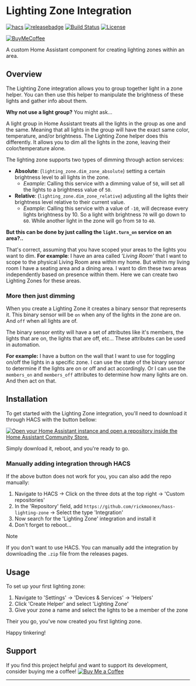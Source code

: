 # Lighting Zone Integration

[![hacs][hacsbadge]][hacs] [![releasebadge]][release] [![Build Status][buildstatus-shield]][buildstatus-link] [![License][license-shield]](LICENSE.md)

[![BuyMeCoffee][buymecoffeebadge]][buymecoffee]

A custom Home Assistant component for creating lighting zones within an area.

## Overview

The Lighting Zone integration allows you to group together light in a zone helper.
You can then use this helper to manipulate the brightness of these lights and gather info about them.

**Why not use a light group?** You might ask...

A light group in Home Assistant treats all the lights in the group as one and the same.
Meaning that all lights in the group will have the exact same color, temperature, and/or brightness.
The Lighting Zone helper does this differently. It allows you to dim all the lights in the zone, leaving their color/temperature alone.

The lighting zone supports two types of dimming through action services:

- **Absolute**: (`lighting_zone.dim_zone_absolute`) setting a certain brightness level to all lights in the zone.
    - *Example*: Calling this service with a dimming value of `50`, will set all the lights to a brightness value of `50`.
- **Relative**: (`lighting_zone.dim_zone_relative`) adjusting all the lights their brightness level relative to their current value.
    - *Example*: Calling this service with a value of `-10`, will decrease every lights brightness by 10. So a light with brightness `70` will go down to `60`. While another light in the zone will go from `50` to `40`.

**But this can be done by just calling the `light.turn_on` service on an area?..**

That's correct, assuming that you have scoped your areas to the lights you want to dim. **For example**: I have an area called *'Living Room'* that I want to scope to the physical Living Room area within my home. But within my living room I have a seating area and a dining area. I want to dim these two areas independently based on presence within them. Here we can create two Lighting Zones for these areas.

### More then just dimming

When you create a Lighting Zone it creates a binary sensor that represents it. This binary sensor will be `on` when any of the lights in the zone are on. And `off` when all lights are of.

The binary sensor entity will have a set of attributes like it's members, the lights that are on, the lights that are off, etc...
These attributes can be used in automation.

**For example:** I have a button on the wall that I want to use for toggling on/off the lights in a specific zone. I can use the state of the binary sensor to determine if the lights are on or off and act accordingly. Or I can use the `members_on` and `members_off` attributes to determine how many lights are on. And then act on that.

## Installation

To get started with the Lighting Zone integration, you'll need to download it through HACS with the button bellow:

[![Open your Home Assistant instance and open a repository inside the Home Assistant Community Store.](https://my.home-assistant.io/badges/hacs_repository.svg)](https://my.home-assistant.io/redirect/hacs_repository/?owner=rickmoonex&repository=hass-lighting-zone&category=Integration)

Simply download it, reboot, and you're ready to go.

### Manually adding integration through HACS

If the above button does not work for you, you can also add the repo manually:

1. Navigate to HACS -> Click on the three dots at the top right -> 'Custom repositories'
2. In the 'Repository' field, add `https://github.com/rickmoonex/hass-lighting-zone` -> Select the type 'Integration'
3. Now search for the 'Lighting Zone' integration and install it
4. Don't forget to reboot...

> [!NOTE]
> If you don't want to use HACS. You can manually add the integration by downloading the `.zip` file from the releases pages.

## Usage

To set up your first lighting zone:

1. Navigate to 'Settings' -> 'Devices & Services' -> 'Helpers'
2. Click 'Create Helper' and select 'Lighting Zone'
3. Give your zone a name and select the lights to be a member of the zone

Their you go, you've now created you first lighting zone.

Happy tinkering!

## Support

If you find this project helpful and want to support its development, consider buying me a coffee!
[![Buy Me a Coffee][buymecoffeebadge]][buymecoffee]

---

[buymecoffee]: https://www.buymeacoffee.com/rickmoonenk
[buymecoffeebadge]: https://www.buymeacoffee.com/assets/img/custom_images/orange_img.png
[license-shield]: https://img.shields.io/github/license/rickmoonex/hass-lighting-zone.svg?style=for-the-badge
[hacs]: https://github.com/rickmoonex/hass-lighting-zone
[hacsbadge]: https://img.shields.io/badge/HACS-Default-orange.svg?style=for-the-badge
[release]: https://github.com/rickmoonex/hass-lighting-zone/releases
[releasebadge]: https://img.shields.io/github/v/release/rickmoonex/hass-lighting-zone?style=for-the-badge
[buildstatus-shield]: https://img.shields.io/github/actions/workflow/status/rickmoonex/hass-lighting-zone/push.yml?branch=main&style=for-the-badge
[buildstatus-link]: https://github.com/rickmoonex/hass-lighting-zone/actions